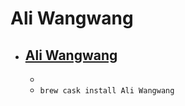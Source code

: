 # Ali Wangwang
- [Ali Wangwang](https://alimarket.taobao.com/markets/qnww/portal-group/ww/index)
  - 
  - 
  - `brew cask install Ali Wangwang`
